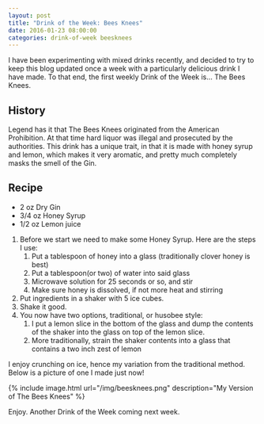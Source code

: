 ```yaml
---
layout: post
title: "Drink of the Week: Bees Knees"
date: 2016-01-23 08:00:00
categories: drink-of-week beesknees
---
```


I have been experimenting with mixed drinks recently, and decided to try to keep
this blog updated once a week with a particularly delicious drink I have made.
To that end, the first weekly Drink of the Week is... The Bees Knees.

## History

Legend has it that The Bees Knees originated from the American Prohibition.  At 
that time hard liquor was illegal and prosecuted by the authorities.  This drink
has a unique trait, in that it is made with honey syrup and lemon, which makes
it very aromatic, and pretty much completely masks the smell of the Gin.

## Recipe

* 2 oz Dry Gin
* 3/4 oz Honey Syrup
* 1/2 oz Lemon juice

1. Before we start we need to make some Honey Syrup.  Here are the steps I use:
    1. Put a tablespoon of honey into a glass (traditionally clover honey is best)
    2. Put a tablespoon(or two) of water into said glass
    3. Microwave solution for 25 seconds or so, and stir
    4. Make sure honey is dissolved, if not more heat and stirring
2. Put ingredients in a shaker with 5 ice cubes.  
3. Shake it good.
4. You now have two options, traditional, or husobee style:
    1. I put a lemon slice in the bottom of the glass and dump 
      the contents of the shaker into the glass on top of the lemon slice.
    2. More traditionally, strain the shaker contents into a glass that contains a
      two inch zest of lemon

I enjoy crunching on ice, hence my variation from the traditional method. Below
is a picture of one I made just now!

{% include image.html url="/img/beesknees.png" description="My Version of The Bees Knees" %}

Enjoy.  Another Drink of the Week coming next week.
